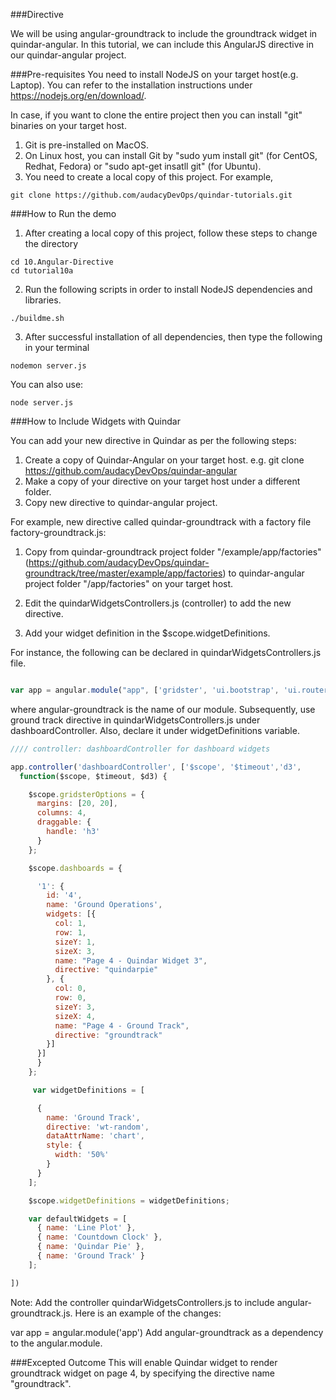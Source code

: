 ###Directive

We will be using angular-groundtrack to include the groundtrack widget in quindar-angular. In this tutorial, we can include this AngularJS directive in our quindar-angular project.

###Pre-requisites
You need to install NodeJS on your target host(e.g. Laptop). You can refer to the installation instructions under https://nodejs.org/en/download/.

In case, if you want to clone the entire project then you can install "git" binaries on your target host.

1. Git is pre-installed on MacOS.
2. On Linux host, you can install Git by "sudo yum install git" (for CentOS, Redhat, Fedora) or "sudo apt-get insatll git" (for Ubuntu).
3. You need to create a local copy of this project. For example,

```
git clone https://github.com/audacyDevOps/quindar-tutorials.git
 ```

###How to Run the demo
1. After creating a local copy of this project, follow these steps to change the directory

```
cd 10.Angular-Directive
cd tutorial10a
```

2. Run the following scripts in order to install NodeJS dependencies and libraries.

```
./buildme.sh

```

3. After successful installation of all dependencies, then type the following in your terminal

```
nodemon server.js

```
You can also use:

```
node server.js
```

###How to Include Widgets with Quindar

You can add your new directive in Quindar as per the following steps:

1. Create a copy of Quindar-Angular on your target host. e.g. git clone https://github.com/audacyDevOps/quindar-angular
2. Make a copy of your directive on your target host under a different folder.
3. Copy new directive to quindar-angular project.

For example, new directive called quindar-groundtrack with a factory file factory-groundtrack.js:

1. Copy from quindar-groundtrack project folder "/example/app/factories" (https://github.com/audacyDevOps/quindar-groundtrack/tree/master/example/app/factories)
to quindar-angular project folder "/app/factories" on your target host.

2. Edit the quindarWidgetsControllers.js (controller) to add the new directive.

3. Add your widget definition in the $scope.widgetDefinitions.


For instance, the following can be declared in quindarWidgetsControllers.js file.

```javascript

var app = angular.module("app", ['gridster', 'ui.bootstrap', 'ui.router','angular-groundtrack','d3','angular-lineplot']);

```
where angular-groundtrack is the name of our module. Subsequently, use ground track directive in quindarWidgetsControllers.js under dashboardController. Also, declare it under widgetDefinitions variable.

```javascript
//// controller: dashboardController for dashboard widgets

app.controller('dashboardController', ['$scope', '$timeout','d3',
  function($scope, $timeout, $d3) {

    $scope.gridsterOptions = {
      margins: [20, 20],
      columns: 4,
      draggable: {
        handle: 'h3'
      }
    };

    $scope.dashboards = {

      '1': {
        id: '4',
        name: 'Ground Operations',
        widgets: [{
          col: 1,
          row: 1,
          sizeY: 1,
          sizeX: 3,
          name: "Page 4 - Quindar Widget 3",
          directive: "quindarpie"
        }, {
          col: 0,
          row: 0,
          sizeY: 3,
          sizeX: 4,
          name: "Page 4 - Ground Track",
          directive: "groundtrack"
        }]
      }]
      }
    };

     var widgetDefinitions = [

      {
        name: 'Ground Track',
        directive: 'wt-random',
        dataAttrName: 'chart',
        style: {
          width: '50%'
        }
      }
    ];

    $scope.widgetDefinitions = widgetDefinitions;

    var defaultWidgets = [
      { name: 'Line Plot' },
      { name: 'Countdown Clock' },
      { name: 'Quindar Pie' },
      { name: 'Ground Track' }
    ];

])

```

Note: Add the controller quindarWidgetsControllers.js to include angular-groundtrack.js. Here is an example of the changes:

var app = angular.module('app')
Add angular-groundtrack as a dependency to the angular.module.

###Excepted Outcome
This will enable Quindar widget to render groundtrack widget on page 4, by specifying the directive name "groundtrack".
